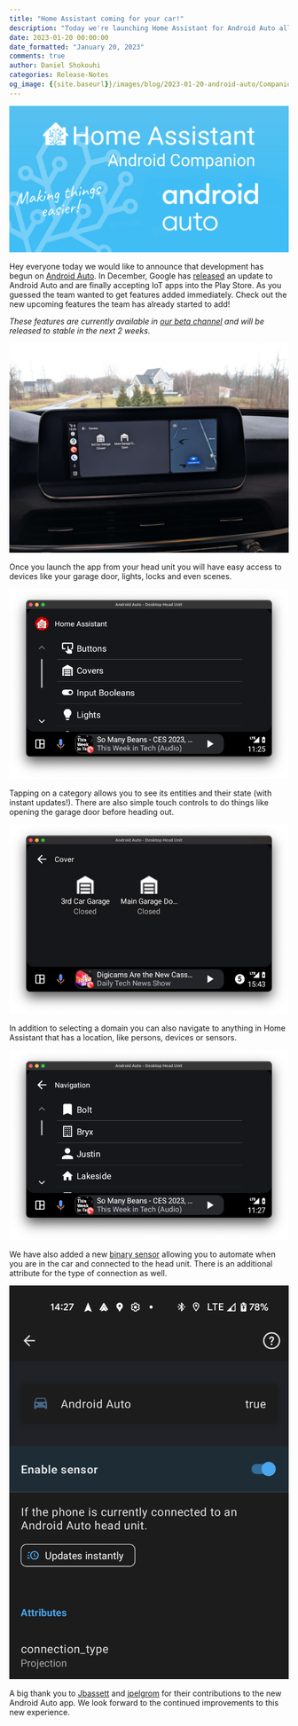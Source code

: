```yaml
---
title: "Home Assistant coming for your car!"
description: "Today we're launching Home Assistant for Android Auto allowing you to control your home and navigate to anything with a location."
date: 2023-01-20 00:00:00
date_formatted: "January 20, 2023"
comments: true
author: Daniel Shokouhi
categories: Release-Notes
og_image: {{site.baseurl}}/images/blog/2023-01-20-android-auto/Companion.png
---
```



![Screenshot of Companion](/images/blog/2023-01-20-android-auto/Companion.png)

Hey everyone today we would like to announce that development has begun on [Android Auto]. In December, Google has [released] an update to Android Auto and are finally accepting IoT apps into the Play Store. As you guessed the team wanted to get features added immediately. Check out the new upcoming features the team has already started to add!

<i>These features are currently available in [our beta channel] and will be released to stable in the next 2 weeks.</i>

<lite-youtube videoid="Ngnd6vHb2VU" videotitle="Home Assistant Android Auto"></lite-youtube>

![Screenshot inside car](/images/blog/2023-01-20-android-auto/android_auto_garage.jpg)

Once you launch the app from your head unit you will have easy access to devices like your garage door, lights, locks and even scenes.

![Screenshot of Domains](/images/blog/2023-01-20-android-auto/android_auto_domains.png)

Tapping on a category allows you to see its entities and their state (with instant updates!). There are also simple touch controls to do things like opening the garage door before heading out.

![Screenshot of Entity Control](/images/blog/2023-01-20-android-auto/android_auto_entity_control.png)

In addition to selecting a domain you can also navigate to anything in Home Assistant that has a location, like persons, devices or sensors.

![Screenshot of Navigation](/images/blog/2023-01-20-android-auto/android_auto_navigation.png)

We have also added a new [binary sensor] allowing you to automate when you are in the car and connected to the head unit. There is an additional attribute for the type of connection as well.

![Screenshot of Sensor](/images/blog/2023-01-20-android-auto/android_auto_sensor.png)


A big thank you to [Jbassett] and [jpelgrom] for their contributions to the new Android Auto app. We look forward to the continued improvements to this new experience.


[JBassett]: https://github.com/JBassett
[jpelgrom]: https://github.com/jpelgrom
[released]: https://developer.android.com/docs/quality-guidelines/car-app-quality?category=iot#dec-22
[Android Auto]: https://www.android.com/auto
[GitHub]: https://github.com/home-assistant/android
[binary sensor]: https://companion.home-assistant.io/docs/core/sensors#android-auto
[our beta channel]: https://play.google.com/apps/testing/io.homeassistant.companion.android
